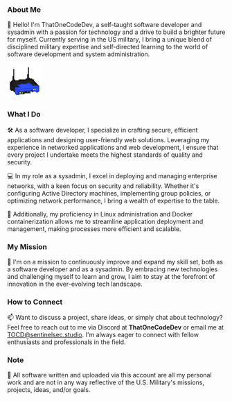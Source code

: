 ### About Me

👋 Hello! I'm ThatOneCodeDev, a self-taught software developer and sysadmin with a passion for technology and a drive to build a brighter future for myself. Currently serving in the US military, I bring a unique blend of disciplined military expertise and self-directed learning to the world of software development and system administration.

![WRT54G](https://github.com/ThatOneCodeDev/ThatOneCodeDev/blob/main/Images/WRT54G.png)

### What I Do

🛠️ As a software developer, I specialize in crafting secure, efficient applications and designing user-friendly web solutions. Leveraging my experience in networked applications and web development, I ensure that every project I undertake meets the highest standards of quality and security.

💻 In my role as a sysadmin, I excel in deploying and managing enterprise networks, with a keen focus on security and reliability. Whether it's configuring Active Directory machines, implementing group policies, or optimizing network performance, I bring a wealth of expertise to the table.

🔧 Additionally, my proficiency in Linux administration and Docker containerization allows me to streamline application deployment and management, making processes more efficient and scalable.

### My Mission

🚀 I'm on a mission to continuously improve and expand my skill set, both as a software developer and as a sysadmin. By embracing new technologies and challenging myself to learn and grow, I aim to stay at the forefront of innovation in the ever-evolving tech landscape.

### How to Connect

📫 Want to discuss a project, share ideas, or simply chat about technology? Feel free to reach out to me via Discord at **ThatOneCodeDev** or email me at [TOCD@sentinelsec.studio](mailto:TOCD@sentinelsec.studio). I'm always eager to connect with fellow enthusiasts and professionals in the field.

### Note

📝 All software written and uploaded via this account are all my personal work and are not in any way reflective of the U.S. Military's missions, projects, ideas, and/or goals.